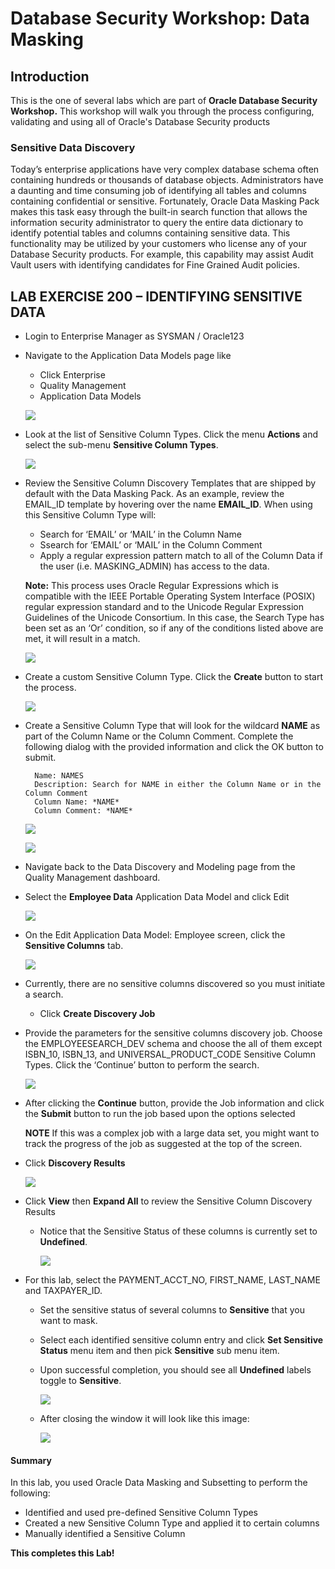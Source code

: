 ﻿# Database Security Workshop: Data Masking


## Introduction

This is the one of several labs which are part of **Oracle Database Security Workshop.** This workshop will walk you through the process configuring, validating and using all of Oracle's Database Security products

### Sensitive Data Discovery

Today’s enterprise applications have very complex database schema often containing hundreds or thousands of database objects. Administrators have a daunting and time consuming job of identifying all tables and columns containing confidential or sensitive. Fortunately, Oracle Data Masking Pack makes this task easy through the built-in search function that allows the information security administrator to query the entire data dictionary to identify potential tables and columns containing sensitive data.
This functionality may be utilized by your customers who license any of your Database Security products.  For example, this capability may assist Audit Vault users with identifying candidates for Fine Grained Audit policies.



## LAB EXERCISE 200 – IDENTIFYING SENSITIVE DATA


- Login to Enterprise Manager as SYSMAN / Oracle123 

- Navigate to the Application Data Models page like 
    - Click Enterprise
    - Quality Management
    - Application Data Models
    
    ![](images/202.png)
    
- Look at the list of Sensitive Column Types.  Click the menu **Actions** and select the sub-menu **Sensitive Column Types**.  

    ![](images/204.png)
    
- Review the Sensitive Column Discovery Templates that are shipped by default with the Data Masking Pack.  As an example, review the EMAIL_ID template by hovering over the name **EMAIL_ID**.  When using this Sensitive Column Type will:
    - Search for ‘EMAIL’ or ‘MAIL’ in the Column Name
    - Ssearch for ‘EMAIL’ or ‘MAIL’ in the Column Comment 
    - Apply a regular expression pattern match to all of the Column Data if the user (i.e. MASKING_ADMIN) has access to the data.  
    
    **Note:** This process uses Oracle Regular Expressions which is compatible with the IEEE Portable Operating System Interface (POSIX) regular expression standard and to the Unicode Regular Expression Guidelines of the Unicode Consortium.  In this case, the Search Type has been set as an ‘Or’ condition, so if any of the conditions listed above are met, it will result in a match.

    ![](images/206.png)
   
- Create a custom Sensitive Column Type.  Click the **Create** button to start the process.

    ![](images/208.png)

- Create a Sensitive Column Type that will look for the wildcard **NAME** as part of the Column Name or the Column Comment. Complete the following dialog with the provided information and click the OK button to submit.

        Name: NAMES
        Description: Search for NAME in either the Column Name or in the Column Comment
        Column Name: *NAME*
        Column Comment: *NAME*

    ![](images/210.png)
    
    ![](images/212.png)
    
- Navigate back to the Data Discovery and Modeling page from the Quality Management dashboard.

- Select the **Employee Data** Application Data Model and click Edit

    ![](images/214.png)

- On the Edit Application Data Model: Employee screen, click the **Sensitive Columns** tab.

    ![](images/216.png)
    
- Currently, there are no sensitive columns discovered so you must initiate a search.  
    - Click **Create Discovery Job**
    
- Provide the parameters for the sensitive columns discovery job.  Choose the EMPLOYEESEARCH_DEV schema and choose the all of them except ISBN_10, ISBN_13, and UNIVERSAL_PRODUCT_CODE Sensitive Column Types.  Click the ‘Continue’ button to perform the search.

    ![](images/218.png)
    
- After clicking the **Continue** button, provide the Job information and click the **Submit** button to run the job based upon the options selected

    **NOTE** If this was a complex job with a large data set, you might want to track the progress of the job as suggested at the top of the screen. 

- Click **Discovery Results** 

    ![](images/220.png)
    
- Click **View** then **Expand All** to review the Sensitive Column Discovery Results
    - Notice that the Sensitive Status of these columns is currently set to **Undefined**. 

        ![](images/222.png)
    
- For this lab, select the PAYMENT_ACCT_NO,  FIRST_NAME, LAST_NAME and TAXPAYER_ID.
    - Set the sensitive status of several columns to **Sensitive** that you want to mask. 
    - Select each identified sensitive column entry and click **Set Sensitive Status** menu item and then pick **Sensitive** sub menu item. 
    - Upon successful completion, you should see all **Undefined** labels toggle to **Sensitive**.   

      ![](images/224.png)
      
    - After closing the window it will look like this image:
    
      ![](images/226.png)
    

#### Summary

In this lab, you used Oracle Data Masking and Subsetting to perform the following:

- Identified and used pre-defined Sensitive Column Types
- Created a new Sensitive Column Type and applied it to certain columns
- Manually identified a Sensitive Column 




**This completes this Lab!**